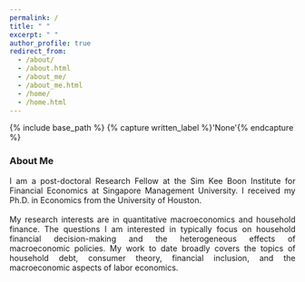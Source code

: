 ```yaml
---
permalink: /
title: " "
excerpt: " "
author_profile: true
redirect_from: 
  - /about/
  - /about.html
  - /about_me/
  - /about_me.html
  - /home/
  - /home.html
---
```


{% include base_path %}
{% capture written_label %}'None'{% endcapture %}

### About Me

<p style='text-align: justify;'>
I am a post-doctoral Research Fellow at the Sim Kee Boon Institute for Financial Economics at Singapore Management University. 
I received my Ph.D. in Economics from the University of Houston. <br>
<br>
My research interests are in quantitative macroeconomics and household finance. The questions I am interested in typically focus 
on household financial decision-making and the heterogeneous effects of macroeconomic policies. My work to date broadly covers the 
topics of household debt, consumer theory, financial inclusion, and the macroeconomic aspects of labor economics.
</p>